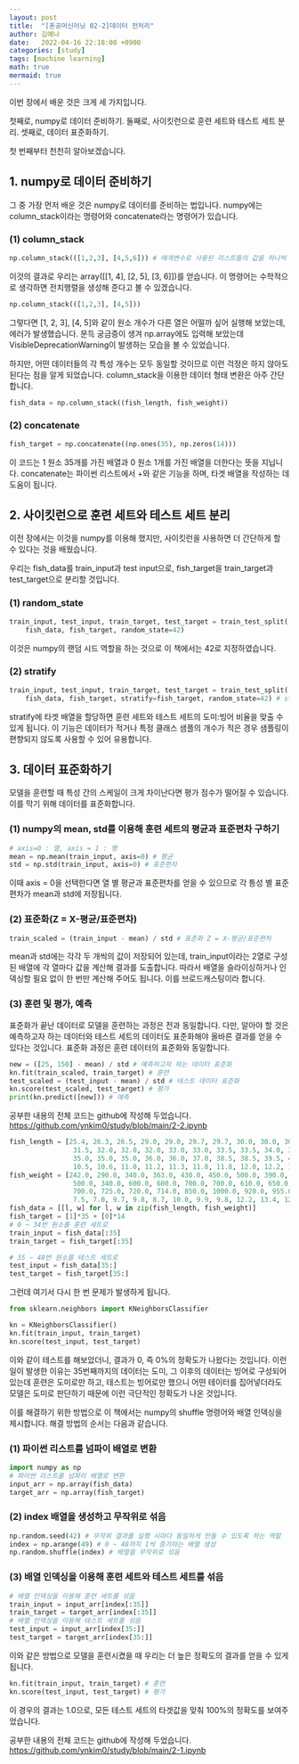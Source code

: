 ```yaml
---
layout: post
title:  "[혼공머신러닝 02-2]데이터 전처리"
author: 김예나
date:   2022-04-16 22:18:00 +0900
categories: [study]
tags: [machine learning]
math: true
mermaid: true
---
```

  

이번 장에서 배운 것은 크게 세 가지입니다.


첫째로, numpy로 데이터 준비하기. 둘째로, 사이킷런으로 훈련 세트와 테스트 세트 분리. 셋째로, 데이터 표준화하기.


첫 번째부터 천천히 알아보겠습니다.


## 1\. numpy로 데이터 준비하기


그 중 가장 먼저 배운 것은 numpy로 데이터를 준비하는 법입니다. numpy에는 column_stack이라는 명령어와 concatenate라는 명령어가 있습니다.


### (1) column_stack


``` python
np.column_stack(([1,2,3], [4,5,6])) # 매개변수로 사용된 리스트들의 값을 하나씩 추출해서 2차원 넘파이 배열로 만들어 줌
```

이것의 결과로 우리는 array([[1, 4], [2, 5], [3, 6]])를 얻습니다. 이 명령어는 수학적으로 생각하면 전치행렬을 생성해 준다고 볼 수 있겠습니다.

``` python
np.column_stack(([1,2,3], [4,5]))
```

그렇다면 [1, 2, 3], [4, 5]와 같이 원소 개수가 다른 열은 어떨까 싶어 실행해 보았는데, 에러가 발생했습니다. 문득 궁금증이 생겨 np.array에도 입력해 보았는데 VisibleDeprecationWarning이 발생하는 모습을 볼 수 있었습니다.


하지만, 어떤 데이터들의 각 특성 개수는 모두 동일할 것이므로 이런 걱정은 하지 않아도 된다는 점을 알게 되었습니다. column_stack을 이용한 데이터 형태 변환은 아주 간단합니다.


``` python
fish_data = np.column_stack((fish_length, fish_weight))
```


### (2) concatenate


``` python
fish_target = np.concatenate((np.ones(35), np.zeros(14)))
```

이 코드는 1 원소 35개를 가진 배열과 0 원소 1개를 가진 배열을 더한다는 뜻을 지닙니다. concatenate는 파이썬 리스트에서 +와 같은 기능을 하며, 타겟 배열을 작성하는 데 도움이 됩니다.


## 2\. 사이킷런으로 훈련 세트와 테스트 세트 분리


이전 장에서는 이것을 numpy를 이용해 했지만, 사이킷런을 사용하면 더 간단하게 할 수 있다는 것을 배웠습니다.


우리는 fish_data를 train_input과 test input으로, fish_target을 train_target과 test_target으로 분리할 것입니다.


### (1) random_state


``` python
train_input, test_input, train_target, test_target = train_test_split(
    fish_data, fish_target, random_state=42)
```

이것은 numpy의 랜덤 시드 역할을 하는 것으로 이 책에서는 42로 지정하였습니다.


### (2) stratify


``` python
train_input, test_input, train_target, test_target = train_test_split(
    fish_data, fish_target, stratify=fish_target, random_state=42) # stratify : 타겟 배열을 넣으면 도미와 빙어의 비율을 맞춰 줌
```


stratify에 타겟 배열을 할당하면 훈련 세트와 테스트 세트의 도미:빙어 비율을 맞출 수 있게 됩니다. 이 기능은 데이터가 적거나 특정 클래스 샘플의 개수가 적은 경우 샘플링이 편향되지 않도록 사용할 수 있어 유용합니다.


## 3\. 데이터 표준화하기


모델을 훈련할 때 특성 간의 스케일이 크게 차이난다면 평가 점수가 떨어질 수 있습니다. 이를 막기 위해 데이터를 표준화합니다.


### (1) numpy의 mean, std를 이용해 훈련 세트의 평균과 표준편차 구하기


``` python
# axis=0 : 열, axis = 1 : 행
mean = np.mean(train_input, axis=0) # 평균
std = np.std(train_input, axis=0) # 표준편차
```


이때 axis = 0을 선택한다면 열 별 평균과 표준편차를 얻을 수 있으므로 각 틍성 별 표준편차가 mean과 std에 저장됩니다.


### (2) 표준화(Z = X-평균/표준편차)


``` python
train_scaled = (train_input - mean) / std # 표준화 Z = X-평균/표준편차
```


mean과 std에는 각각 두 개씩의 값이 저장되어 있는데, train_input이라는 2열로 구성된 배열에 각 열마다 값을 계산해 결과를 도출합니다. 따라서 배열을 슬라이싱하거나 인덱싱할 필요 없이 한 번만 계산해 주어도 됩니다. 이를 브로드캐스팅이라 합니다.


### (3) 훈련 및 평가, 예측


표준화가 끝난 데이터로 모델을 훈련하는 과정은 전과 동일합니다. 다만, 알아야 할 것은 예측하고자 하는 데이터와 테스트 세트의 데이터도 표준화해야 올바른 결과를 얻을 수 있다는 것입니다. 표준화 과정은 훈련 데이터의 표준화와 동일합니다.


``` python
new = ([25, 150] - mean) / std # 예측하고자 하는 데이터 표준화
kn.fit(train_scaled, train_target) # 훈련
test_scaled = (test_input - mean) / std # 테스트 데이터 표준화
kn.score(test_scaled, test_target) # 평가
print(kn.predict([new])) # 예측
```


공부한 내용의 전체 코드는 github에 작성해 두었습니다.
https://github.com/ynkim0/study/blob/main/2-2.ipynb




``` python
fish_length = [25.4, 26.3, 26.5, 29.0, 29.0, 29.7, 29.7, 30.0, 30.0, 30.7, 31.0, 31.0, 
                31.5, 32.0, 32.0, 32.0, 33.0, 33.0, 33.5, 33.5, 34.0, 34.0, 34.5, 35.0, 
                35.0, 35.0, 35.0, 36.0, 36.0, 37.0, 38.5, 38.5, 39.5, 41.0, 41.0, 9.8, 
                10.5, 10.6, 11.0, 11.2, 11.3, 11.8, 11.8, 12.0, 12.2, 12.4, 13.0, 14.3, 15.0]
fish_weight = [242.0, 290.0, 340.0, 363.0, 430.0, 450.0, 500.0, 390.0, 450.0, 500.0, 475.0, 500.0, 
                500.0, 340.0, 600.0, 600.0, 700.0, 700.0, 610.0, 650.0, 575.0, 685.0, 620.0, 680.0, 
                700.0, 725.0, 720.0, 714.0, 850.0, 1000.0, 920.0, 955.0, 925.0, 975.0, 950.0, 6.7, 
                7.5, 7.0, 9.7, 9.8, 8.7, 10.0, 9.9, 9.8, 12.2, 13.4, 12.2, 19.7, 19.9]
fish_data = [[l, w] for l, w in zip(fish_length, fish_weight)]
fish_target = [1]*35 + [0]*14
# 0 ~ 34번 원소를 훈련 세트로
train_input = fish_data[:35]
train_target = fish_target[:35]

# 35 ~ 48번 원소를 테스트 세트로
test_input = fish_data[35:]
test_target = fish_target[35:]
```


그런데 여기서 다시 한 번 문제가 발생하게 됩니다.


``` python
from sklearn.neighbors import KNeighborsClassifier

kn = KNeighborsClassifier()
kn.fit(train_input, train_target)
kn.score(test_input, test_target)
```


이와 같이 테스트를 해보았더니, 결과가 0, 즉 0%의 정확도가 나왔다는 것입니다. 이런 일이 발생한 이유는 35번째까지의 데이터는 도미, 그 이후의 데이터는 빙어로 구성되어 있는데 훈련은 도미로만 하고, 테스트는 빙어로만 했으니 어떤 테이터를 집어넣더라도 모델은 도미로 판단하기 때문에 이런 극단적인 정확도가 나온 것입니다.

이를 해결하기 위한 방법으로 이 책에서는 numpy의 shuffle 명령어와 배열 인덱싱을 제시합니다. 해결 방법의 순서는 다음과 같습니다.


### (1) 파이썬 리스트를 넘파이 배열로 변환


``` python
import numpy as np
# 파이썬 리스트를 넘파이 배열로 변환
input_arr = np.array(fish_data)
target_arr = np.array(fish_target)
```


### (2) index 배열을 생성하고 무작위로 섞음


``` python
np.random.seed(42) # 무작위 결과를 실행 시마다 동일하게 만들 수 있도록 하는 역할
index = np.arange(49) # 0 ~ 48까지 1씩 증가하는 배열 생성
np.random.shuffle(index) # 배열을 무작위로 섞음
```


### (3) 배열 인덱싱을 이용해 훈련 세트와 테스트 세트를 섞음


``` python
# 배열 인덱싱을 이용해 훈련 세트를 섞음
train_input = input_arr[index[:35]]
train_target = target_arr[index[:35]]
# 배열 인덱싱을 이용해 테스트 세트를 섞음
test_input = input_arr[index[35:]]
test_target = target_arr[index[35:]]
```


이와 같은 방법으로 모델을 훈련시켰을 때 우리는 더 높은 정확도의 결과를 얻을 수 있게 됩니다.


``` python
kn.fit(train_input, train_target) # 훈련
kn.score(test_input, test_target) # 평가
```

이 경우의 결과는 1.0으로, 모든 테스트 세트의 타겟값을 맞춰 100%의 정확도를 보여주었습니다.


공부한 내용의 전체 코드는 github에 작성해 두었습니다.
<https://github.com/ynkim0/study/blob/main/2-1.ipynb>